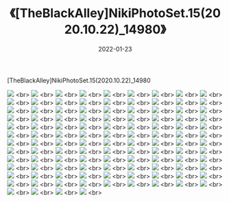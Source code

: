 ﻿---
layout: post
title:  《[TheBlackAlley]NikiPhotoSet.15(2020.10.22)_14980》
date:   2022-01-23
img: http://imgx.orgx.ga/漏D/2022/[TheBlackAlley]NikiPhotoSet.15(2020.10.22)_14980/000.jpg
categories: [美女, 清纯, 唯美]
---

[TheBlackAlley]NikiPhotoSet.15(2020.10.22)_14980

  ![](http://imgx.orgx.ga/漏D/2022/[TheBlackAlley]NikiPhotoSet.15(2020.10.22)_14980/001.jpg) <br> ![](http://imgx.orgx.ga/漏D/2022/[TheBlackAlley]NikiPhotoSet.15(2020.10.22)_14980/002.jpg) <br> ![](http://imgx.orgx.ga/漏D/2022/[TheBlackAlley]NikiPhotoSet.15(2020.10.22)_14980/003.jpg) <br> ![](http://imgx.orgx.ga/漏D/2022/[TheBlackAlley]NikiPhotoSet.15(2020.10.22)_14980/004.jpg) <br> ![](http://imgx.orgx.ga/漏D/2022/[TheBlackAlley]NikiPhotoSet.15(2020.10.22)_14980/005.jpg) <br> ![](http://imgx.orgx.ga/漏D/2022/[TheBlackAlley]NikiPhotoSet.15(2020.10.22)_14980/006.jpg) <br> ![](http://imgx.orgx.ga/漏D/2022/[TheBlackAlley]NikiPhotoSet.15(2020.10.22)_14980/007.jpg) <br> ![](http://imgx.orgx.ga/漏D/2022/[TheBlackAlley]NikiPhotoSet.15(2020.10.22)_14980/008.jpg) <br> ![](http://imgx.orgx.ga/漏D/2022/[TheBlackAlley]NikiPhotoSet.15(2020.10.22)_14980/009.jpg) <br> ![](http://imgx.orgx.ga/漏D/2022/[TheBlackAlley]NikiPhotoSet.15(2020.10.22)_14980/010.jpg) <br> ![](http://imgx.orgx.ga/漏D/2022/[TheBlackAlley]NikiPhotoSet.15(2020.10.22)_14980/011.jpg) <br> ![](http://imgx.orgx.ga/漏D/2022/[TheBlackAlley]NikiPhotoSet.15(2020.10.22)_14980/012.jpg) <br> ![](http://imgx.orgx.ga/漏D/2022/[TheBlackAlley]NikiPhotoSet.15(2020.10.22)_14980/013.jpg) <br> ![](http://imgx.orgx.ga/漏D/2022/[TheBlackAlley]NikiPhotoSet.15(2020.10.22)_14980/014.jpg) <br> ![](http://imgx.orgx.ga/漏D/2022/[TheBlackAlley]NikiPhotoSet.15(2020.10.22)_14980/015.jpg) <br> ![](http://imgx.orgx.ga/漏D/2022/[TheBlackAlley]NikiPhotoSet.15(2020.10.22)_14980/016.jpg) <br> ![](http://imgx.orgx.ga/漏D/2022/[TheBlackAlley]NikiPhotoSet.15(2020.10.22)_14980/017.jpg) <br> ![](http://imgx.orgx.ga/漏D/2022/[TheBlackAlley]NikiPhotoSet.15(2020.10.22)_14980/018.jpg) <br> ![](http://imgx.orgx.ga/漏D/2022/[TheBlackAlley]NikiPhotoSet.15(2020.10.22)_14980/019.jpg) <br> ![](http://imgx.orgx.ga/漏D/2022/[TheBlackAlley]NikiPhotoSet.15(2020.10.22)_14980/020.jpg) <br> ![](http://imgx.orgx.ga/漏D/2022/[TheBlackAlley]NikiPhotoSet.15(2020.10.22)_14980/021.jpg) <br> ![](http://imgx.orgx.ga/漏D/2022/[TheBlackAlley]NikiPhotoSet.15(2020.10.22)_14980/022.jpg) <br> ![](http://imgx.orgx.ga/漏D/2022/[TheBlackAlley]NikiPhotoSet.15(2020.10.22)_14980/023.jpg) <br> ![](http://imgx.orgx.ga/漏D/2022/[TheBlackAlley]NikiPhotoSet.15(2020.10.22)_14980/024.jpg) <br> ![](http://imgx.orgx.ga/漏D/2022/[TheBlackAlley]NikiPhotoSet.15(2020.10.22)_14980/025.jpg) <br> ![](http://imgx.orgx.ga/漏D/2022/[TheBlackAlley]NikiPhotoSet.15(2020.10.22)_14980/026.jpg) <br> ![](http://imgx.orgx.ga/漏D/2022/[TheBlackAlley]NikiPhotoSet.15(2020.10.22)_14980/027.jpg) <br> ![](http://imgx.orgx.ga/漏D/2022/[TheBlackAlley]NikiPhotoSet.15(2020.10.22)_14980/028.jpg) <br> ![](http://imgx.orgx.ga/漏D/2022/[TheBlackAlley]NikiPhotoSet.15(2020.10.22)_14980/029.jpg) <br> ![](http://imgx.orgx.ga/漏D/2022/[TheBlackAlley]NikiPhotoSet.15(2020.10.22)_14980/030.jpg) <br> ![](http://imgx.orgx.ga/漏D/2022/[TheBlackAlley]NikiPhotoSet.15(2020.10.22)_14980/031.jpg) <br> ![](http://imgx.orgx.ga/漏D/2022/[TheBlackAlley]NikiPhotoSet.15(2020.10.22)_14980/032.jpg) <br> ![](http://imgx.orgx.ga/漏D/2022/[TheBlackAlley]NikiPhotoSet.15(2020.10.22)_14980/033.jpg) <br> ![](http://imgx.orgx.ga/漏D/2022/[TheBlackAlley]NikiPhotoSet.15(2020.10.22)_14980/034.jpg) <br> ![](http://imgx.orgx.ga/漏D/2022/[TheBlackAlley]NikiPhotoSet.15(2020.10.22)_14980/035.jpg) <br> ![](http://imgx.orgx.ga/漏D/2022/[TheBlackAlley]NikiPhotoSet.15(2020.10.22)_14980/036.jpg) <br> ![](http://imgx.orgx.ga/漏D/2022/[TheBlackAlley]NikiPhotoSet.15(2020.10.22)_14980/037.jpg) <br> ![](http://imgx.orgx.ga/漏D/2022/[TheBlackAlley]NikiPhotoSet.15(2020.10.22)_14980/038.jpg) <br> ![](http://imgx.orgx.ga/漏D/2022/[TheBlackAlley]NikiPhotoSet.15(2020.10.22)_14980/039.jpg) <br> ![](http://imgx.orgx.ga/漏D/2022/[TheBlackAlley]NikiPhotoSet.15(2020.10.22)_14980/040.jpg) <br> ![](http://imgx.orgx.ga/漏D/2022/[TheBlackAlley]NikiPhotoSet.15(2020.10.22)_14980/041.jpg) <br> ![](http://imgx.orgx.ga/漏D/2022/[TheBlackAlley]NikiPhotoSet.15(2020.10.22)_14980/042.jpg) <br> ![](http://imgx.orgx.ga/漏D/2022/[TheBlackAlley]NikiPhotoSet.15(2020.10.22)_14980/043.jpg) <br> ![](http://imgx.orgx.ga/漏D/2022/[TheBlackAlley]NikiPhotoSet.15(2020.10.22)_14980/044.jpg) <br> ![](http://imgx.orgx.ga/漏D/2022/[TheBlackAlley]NikiPhotoSet.15(2020.10.22)_14980/045.jpg) <br> ![](http://imgx.orgx.ga/漏D/2022/[TheBlackAlley]NikiPhotoSet.15(2020.10.22)_14980/046.jpg) <br> ![](http://imgx.orgx.ga/漏D/2022/[TheBlackAlley]NikiPhotoSet.15(2020.10.22)_14980/047.jpg) <br> ![](http://imgx.orgx.ga/漏D/2022/[TheBlackAlley]NikiPhotoSet.15(2020.10.22)_14980/048.jpg) <br> ![](http://imgx.orgx.ga/漏D/2022/[TheBlackAlley]NikiPhotoSet.15(2020.10.22)_14980/049.jpg) <br> ![](http://imgx.orgx.ga/漏D/2022/[TheBlackAlley]NikiPhotoSet.15(2020.10.22)_14980/050.jpg) <br> ![](http://imgx.orgx.ga/漏D/2022/[TheBlackAlley]NikiPhotoSet.15(2020.10.22)_14980/051.jpg) <br> ![](http://imgx.orgx.ga/漏D/2022/[TheBlackAlley]NikiPhotoSet.15(2020.10.22)_14980/052.jpg) <br> ![](http://imgx.orgx.ga/漏D/2022/[TheBlackAlley]NikiPhotoSet.15(2020.10.22)_14980/053.jpg) <br> ![](http://imgx.orgx.ga/漏D/2022/[TheBlackAlley]NikiPhotoSet.15(2020.10.22)_14980/054.jpg) <br> ![](http://imgx.orgx.ga/漏D/2022/[TheBlackAlley]NikiPhotoSet.15(2020.10.22)_14980/055.jpg) <br> ![](http://imgx.orgx.ga/漏D/2022/[TheBlackAlley]NikiPhotoSet.15(2020.10.22)_14980/056.jpg) <br> ![](http://imgx.orgx.ga/漏D/2022/[TheBlackAlley]NikiPhotoSet.15(2020.10.22)_14980/057.jpg) <br> ![](http://imgx.orgx.ga/漏D/2022/[TheBlackAlley]NikiPhotoSet.15(2020.10.22)_14980/058.jpg) <br> ![](http://imgx.orgx.ga/漏D/2022/[TheBlackAlley]NikiPhotoSet.15(2020.10.22)_14980/059.jpg) <br> ![](http://imgx.orgx.ga/漏D/2022/[TheBlackAlley]NikiPhotoSet.15(2020.10.22)_14980/060.jpg) <br> ![](http://imgx.orgx.ga/漏D/2022/[TheBlackAlley]NikiPhotoSet.15(2020.10.22)_14980/061.jpg) <br> ![](http://imgx.orgx.ga/漏D/2022/[TheBlackAlley]NikiPhotoSet.15(2020.10.22)_14980/062.jpg) <br> ![](http://imgx.orgx.ga/漏D/2022/[TheBlackAlley]NikiPhotoSet.15(2020.10.22)_14980/063.jpg) <br> ![](http://imgx.orgx.ga/漏D/2022/[TheBlackAlley]NikiPhotoSet.15(2020.10.22)_14980/064.jpg) <br> ![](http://imgx.orgx.ga/漏D/2022/[TheBlackAlley]NikiPhotoSet.15(2020.10.22)_14980/065.jpg) <br> ![](http://imgx.orgx.ga/漏D/2022/[TheBlackAlley]NikiPhotoSet.15(2020.10.22)_14980/066.jpg) <br> ![](http://imgx.orgx.ga/漏D/2022/[TheBlackAlley]NikiPhotoSet.15(2020.10.22)_14980/067.jpg) <br> ![](http://imgx.orgx.ga/漏D/2022/[TheBlackAlley]NikiPhotoSet.15(2020.10.22)_14980/068.jpg) <br> ![](http://imgx.orgx.ga/漏D/2022/[TheBlackAlley]NikiPhotoSet.15(2020.10.22)_14980/069.jpg) <br> ![](http://imgx.orgx.ga/漏D/2022/[TheBlackAlley]NikiPhotoSet.15(2020.10.22)_14980/070.jpg) <br> ![](http://imgx.orgx.ga/漏D/2022/[TheBlackAlley]NikiPhotoSet.15(2020.10.22)_14980/071.jpg) <br> ![](http://imgx.orgx.ga/漏D/2022/[TheBlackAlley]NikiPhotoSet.15(2020.10.22)_14980/072.jpg) <br> ![](http://imgx.orgx.ga/漏D/2022/[TheBlackAlley]NikiPhotoSet.15(2020.10.22)_14980/073.jpg) <br> ![](http://imgx.orgx.ga/漏D/2022/[TheBlackAlley]NikiPhotoSet.15(2020.10.22)_14980/074.jpg) <br> ![](http://imgx.orgx.ga/漏D/2022/[TheBlackAlley]NikiPhotoSet.15(2020.10.22)_14980/075.jpg) <br> ![](http://imgx.orgx.ga/漏D/2022/[TheBlackAlley]NikiPhotoSet.15(2020.10.22)_14980/076.jpg) <br> ![](http://imgx.orgx.ga/漏D/2022/[TheBlackAlley]NikiPhotoSet.15(2020.10.22)_14980/077.jpg) <br> ![](http://imgx.orgx.ga/漏D/2022/[TheBlackAlley]NikiPhotoSet.15(2020.10.22)_14980/078.jpg) <br> ![](http://imgx.orgx.ga/漏D/2022/[TheBlackAlley]NikiPhotoSet.15(2020.10.22)_14980/079.jpg) <br> ![](http://imgx.orgx.ga/漏D/2022/[TheBlackAlley]NikiPhotoSet.15(2020.10.22)_14980/080.jpg) <br> ![](http://imgx.orgx.ga/漏D/2022/[TheBlackAlley]NikiPhotoSet.15(2020.10.22)_14980/081.jpg) <br> ![](http://imgx.orgx.ga/漏D/2022/[TheBlackAlley]NikiPhotoSet.15(2020.10.22)_14980/082.jpg) <br> ![](http://imgx.orgx.ga/漏D/2022/[TheBlackAlley]NikiPhotoSet.15(2020.10.22)_14980/083.jpg) <br> ![](http://imgx.orgx.ga/漏D/2022/[TheBlackAlley]NikiPhotoSet.15(2020.10.22)_14980/084.jpg) <br> ![](http://imgx.orgx.ga/漏D/2022/[TheBlackAlley]NikiPhotoSet.15(2020.10.22)_14980/085.jpg) <br> ![](http://imgx.orgx.ga/漏D/2022/[TheBlackAlley]NikiPhotoSet.15(2020.10.22)_14980/086.jpg) <br> ![](http://imgx.orgx.ga/漏D/2022/[TheBlackAlley]NikiPhotoSet.15(2020.10.22)_14980/087.jpg) <br> ![](http://imgx.orgx.ga/漏D/2022/[TheBlackAlley]NikiPhotoSet.15(2020.10.22)_14980/088.jpg) <br> ![](http://imgx.orgx.ga/漏D/2022/[TheBlackAlley]NikiPhotoSet.15(2020.10.22)_14980/089.jpg) <br> ![](http://imgx.orgx.ga/漏D/2022/[TheBlackAlley]NikiPhotoSet.15(2020.10.22)_14980/090.jpg) <br> ![](http://imgx.orgx.ga/漏D/2022/[TheBlackAlley]NikiPhotoSet.15(2020.10.22)_14980/091.jpg) <br> ![](http://imgx.orgx.ga/漏D/2022/[TheBlackAlley]NikiPhotoSet.15(2020.10.22)_14980/092.jpg) <br> ![](http://imgx.orgx.ga/漏D/2022/[TheBlackAlley]NikiPhotoSet.15(2020.10.22)_14980/093.jpg) <br> ![](http://imgx.orgx.ga/漏D/2022/[TheBlackAlley]NikiPhotoSet.15(2020.10.22)_14980/094.jpg) <br> ![](http://imgx.orgx.ga/漏D/2022/[TheBlackAlley]NikiPhotoSet.15(2020.10.22)_14980/095.jpg) <br> ![](http://imgx.orgx.ga/漏D/2022/[TheBlackAlley]NikiPhotoSet.15(2020.10.22)_14980/096.jpg) <br> ![](http://imgx.orgx.ga/漏D/2022/[TheBlackAlley]NikiPhotoSet.15(2020.10.22)_14980/097.jpg) <br> ![](http://imgx.orgx.ga/漏D/2022/[TheBlackAlley]NikiPhotoSet.15(2020.10.22)_14980/098.jpg) <br> ![](http://imgx.orgx.ga/漏D/2022/[TheBlackAlley]NikiPhotoSet.15(2020.10.22)_14980/099.jpg) <br> ![](http://imgx.orgx.ga/漏D/2022/[TheBlackAlley]NikiPhotoSet.15(2020.10.22)_14980/100.jpg) <br> ![](http://imgx.orgx.ga/漏D/2022/[TheBlackAlley]NikiPhotoSet.15(2020.10.22)_14980/101.jpg) <br> ![](http://imgx.orgx.ga/漏D/2022/[TheBlackAlley]NikiPhotoSet.15(2020.10.22)_14980/102.jpg) <br> ![](http://imgx.orgx.ga/漏D/2022/[TheBlackAlley]NikiPhotoSet.15(2020.10.22)_14980/103.jpg) <br> ![](http://imgx.orgx.ga/漏D/2022/[TheBlackAlley]NikiPhotoSet.15(2020.10.22)_14980/104.jpg) <br> ![](http://imgx.orgx.ga/漏D/2022/[TheBlackAlley]NikiPhotoSet.15(2020.10.22)_14980/105.jpg) <br> ![](http://imgx.orgx.ga/漏D/2022/[TheBlackAlley]NikiPhotoSet.15(2020.10.22)_14980/106.jpg) <br> ![](http://imgx.orgx.ga/漏D/2022/[TheBlackAlley]NikiPhotoSet.15(2020.10.22)_14980/107.jpg) <br> ![](http://imgx.orgx.ga/漏D/2022/[TheBlackAlley]NikiPhotoSet.15(2020.10.22)_14980/108.jpg) <br> ![](http://imgx.orgx.ga/漏D/2022/[TheBlackAlley]NikiPhotoSet.15(2020.10.22)_14980/109.jpg) <br> ![](http://imgx.orgx.ga/漏D/2022/[TheBlackAlley]NikiPhotoSet.15(2020.10.22)_14980/110.jpg) <br> ![](http://imgx.orgx.ga/漏D/2022/[TheBlackAlley]NikiPhotoSet.15(2020.10.22)_14980/111.jpg) <br> ![](http://imgx.orgx.ga/漏D/2022/[TheBlackAlley]NikiPhotoSet.15(2020.10.22)_14980/112.jpg) <br>